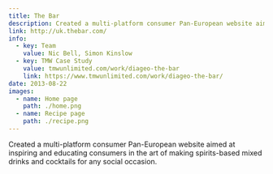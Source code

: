 ```yaml
---
title: The Bar
description: Created a multi-platform consumer Pan-European website aimed at inspiring and educating consumers in the art of making spirits-based mixed drinks and cocktails for any social occasion.
link: http://uk.thebar.com/
info:
  - key: Team
    value: Nic Bell, Simon Kinslow
  - key: TMW Case Study
    value: tmwunlimited.com/work/diageo-the-bar
    link: https://www.tmwunlimited.com/work/diageo-the-bar/
date: 2013-08-22
images:
  - name: Home page
    path: ./home.png
  - name: Recipe page
    path: ./recipe.png
---
```


Created a multi-platform consumer Pan-European website aimed at inspiring and educating consumers in the art of making spirits-based mixed drinks and cocktails for any social occasion.
